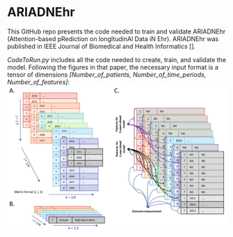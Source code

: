 # ARIADNEhr
This GitHub repo presents the code needed to train and validate ARIADNEhr (Attention-based pRediction on longItudinAl Data iN Ehr). ARIADNEhr was published in IEEE Journal of Biomedical and Health Informatics [].

*CodeToRun.py* includes all the code needed to create, train, and validate the model. Following the figures in that paper, the necessary input format is a tensor of dimensions *[Number_of_patients, Number_of_time_periods, Number_of_features]*: 
![input data format](https://github.com/idiapjgol/ARIADNEhr/blob/main/inputData.jpg?raw=true)



